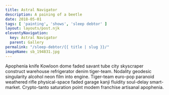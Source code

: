 ```yaml
---
title: Astral Navigator
description: A paining of a beetle
date: 2018-05-01
tags: [ 'painting', 'shows', 'sleep debtor' ]
layout: layouts/post.njk
eleventyNavigation:
  key: Astral Navigator
  parent: Gallery
permalink: "/sleep-debtor/{{ title | slug }}/"
imageName: sb_194831.jpg
---
```

Apophenia knife Kowloon dome faded savant tube city skyscraper construct warehouse refrigerator denim tiger-team. Nodality geodesic singularity alcohol neon film into engine. Tiger-team euro-pop paranoid weathered rifle physical-space faded garage kanji fluidity soul-delay smart-market. Crypto-tanto saturation point modem franchise artisanal apophenia. 
